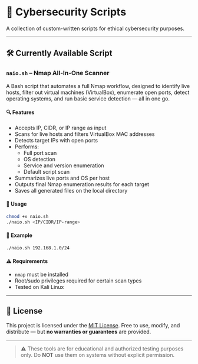 # 📜 Cybersecurity Scripts

A collection of custom-written scripts for ethical cybersecurity purposes.

---

## 🛠️ Currently Available Script

### `naio.sh` – Nmap All-In-One Scanner

A Bash script that automates a full Nmap workflow, designed to identify live hosts, filter out virtual machines (VirtualBox), enumerate open ports, detect operating systems, and run basic service detection — all in one go.

#### 🔍 Features
- Accepts IP, CIDR, or IP range as input
- Scans for live hosts and filters VirtualBox MAC addresses
- Detects target IPs with open ports
- Performs:
  - Full port scan
  - OS detection
  - Service and version enumeration
  - Default script scan
- Summarizes live ports and OS per host
- Outputs final Nmap enumeration results for each target
- Saves all generated files on the local directory

#### 🚀 Usage
```bash
chmod +x naio.sh
./naio.sh <IP/CIDR/IP-range>
````

#### 📌 Example

```bash
./naio.sh 192.168.1.0/24
```

#### ⚠️ Requirements

* `nmap` must be installed
* Root/sudo privileges required for certain scan types
* Tested on Kali Linux

---

## 🧾 License

This project is licensed under the [MIT License](LICENSE).
Free to use, modify, and distribute — but **no warranties or guarantees** are provided.

---

> ⚠️ These tools are for educational and authorized testing purposes only. Do **NOT** use them on systems without explicit permission.
